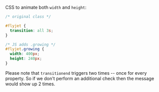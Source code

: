 CSS to animate both `width` and `height`:

```css
/* original class */

#flyjet {
  transition: all 3s;
}

/* JS adds .growing */
#flyjet.growing {
  width: 400px;
  height: 240px;
}
```

Please note that `transitionend` triggers two times -- once for every property. So if we don't perform an additional check then the message would show up 2 times.
